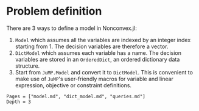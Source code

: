 # Problem definition

There are 3 ways to define a model in Nonconvex.jl:
1. `Model` which assumes all the variables are indexed by an integer index starting from 1. The decision variables are therefore a vector.
2. `DictModel` which assumes each variable has a name. The decision variables are stored in an `OrderedDict`, an ordered dictionary data structure.
3. Start from `JuMP.Model` and convert it to `DictModel`. This is convenient to make use of `JuMP`'s user-friendly macros for variable and linear expression, objective or constraint definitions.

```@contents
Pages = ["model.md", "dict_model.md", "queries.md"]
Depth = 3
```
